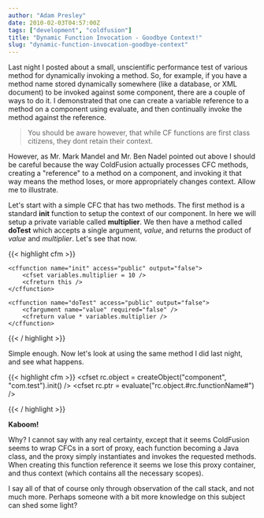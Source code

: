 ```yaml
---
author: "Adam Presley"
date: 2010-02-03T04:57:00Z
tags: ["development", "coldfusion"]
title: "Dynamic Function Invocation - Goodbye Context!"
slug: "dynamic-function-invocation-goodbye-context"
---
```


Last night I posted about a small, unscientific performance test of
various method for dynamically invoking a method. So, for example, if
you have a method name stored dynamically somewhere (like a database, or
XML document) to be invoked against some component, there are a couple
of ways to do it. I demonstrated that one can create a variable
reference to a method on a component using evaluate, and then
continually invoke the method against the reference.

> You should be aware however, that while CF functions are first
> class citizens, they dont retain their context.

However, as Mr. Mark Mandel and Mr. Ben Nadel pointed out above I should
be careful because the way ColdFusion actually processes CFC methods,
creating a "reference" to a method on a component, and invoking it that
way means the method loses, or more appropriately changes context. Allow
me to illustrate.

Let's start with a simple CFC that has two methods. The first method is
a standard **init** function to setup the context of our component.
In here we will setup a private variable called **multiplier**. We
then have a method called **doTest** which accepts a single
argument, *value*, and returns the product of *value* and
*multiplier*. Let's see that now.

{{< highlight cfm >}}
<cfcomponent displayname="Test" output="false">

	<cffunction name="init" access="public" output="false">
		<cfset variables.multiplier = 10 />
		<cfreturn this />
	</cffunction>

	<cffunction name="doTest" access="public" output="false">
		<cfargument name="value" required="false" />
		<cfreturn value * variables.multiplier />
	</cffunction>

</cfcomponent>
{{< / highlight >}}

Simple enough. Now let's look at using the same method I did last night,
and see what happens.

{{< highlight cfm >}}
<cfset rc.object = createObject("component", "com.test").init() />
<cfset rc.functionName = "doTest" />
<cfset rc.ptr = evaluate("rc.object.#rc.functionName#") />
<cfset rc.result = rc.ptr(5) />

<cfdump var="#rc#" label="Test Results" />
{{< / highlight >}}

**Kaboom!**

Why? I cannot say with any real certainty, except that it seems
ColdFusion seems to wrap CFCs in a sort of proxy, each function becoming
a Java class, and the proxy simply instantiates and invokes the
requested methods. When creating this function reference it seems we
lose this proxy container, and thus context (which contains all the
necessary scopes).

I say all of that of course only through observation of the call stack,
and not much more. Perhaps someone with a bit more knowledge on this
subject can shed some light?
